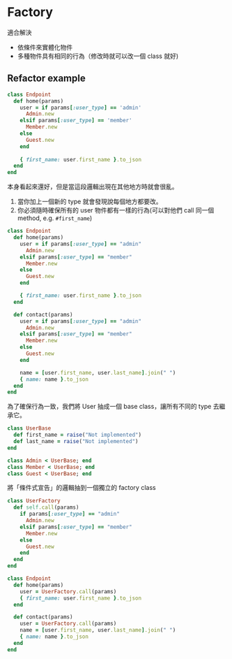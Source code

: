 # Factory 

適合解決

- 依條件來實體化物件
- 多種物件具有相同的行為（修改時就可以改一個 class 就好)


## Refactor example

```ruby
class Endpoint
  def home(params)
    user = if params[:user_type] == 'admin'
      Admin.new
    elsif params[:user_type] == 'member'
      Member.new
    else
      Guest.new
    end
    
    { first_name: user.first_name }.to_json
  end
end
```

本身看起來還好，但是當這段邏輯出現在其他地方時就會很亂。
1. 當你加上一個新的 type 就會發現說每個地方都要改。
2. 你必須隨時確保所有的 user 物件都有一樣的行為(可以對他們 call 同一個 method, e.g. `#first_name`)

```ruby
class Endpoint
  def home(params)
    user = if params[:user_type] == "admin"
      Admin.new
    elsif params[:user_type] == "member"
      Member.new
    else
      Guest.new
    end

    { first_name: user.first_name }.to_json
  end

  def contact(params)
    user = if params[:user_type] == "admin"
      Admin.new
    elsif params[:user_type] == "member"
      Member.new
    else
      Guest.new
    end

    name = [user.first_name, user.last_name].join(" ")
    { name: name }.to_json
  end
end
```

為了確保行為一致，我們將 User 抽成一個 base class，讓所有不同的 type 去繼承它。

```ruby
class UserBase
  def first_name = raise("Not implemented")
  def last_name = raise("Not implemented")
end

class Admin < UserBase; end
class Member < UserBase; end
class Guest < UserBase; end
```

將「條件式宣告」的邏輯抽到一個獨立的 factory class


```ruby
class UserFactory
  def self.call(params)
    if params[:user_type] == "admin"
      Admin.new
    elsif params[:user_type] == "member"
      Member.new
    else
      Guest.new
    end
  end
end

class Endpoint
  def home(params)
    user = UserFactory.call(params)
    { first_name: user.first_name }.to_json
  end

  def contact(params)
    user = UserFactory.call(params)
    name = [user.first_name, user.last_name].join(" ")
    { name: name }.to_json
  end
end
```
